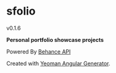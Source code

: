 sfolio
======
v0.1.6

**Personal portfolio showcase projects**

Powered By [Behance API](https://www.behance.net/dev/api/console "Behance API Console")

Created with [Yeoman Angular Generator](https://github.com/yeoman/generator-angular "Yeoman Angular Generator Github Repository").
